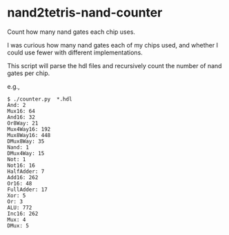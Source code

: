 # nand2tetris-nand-counter
Count how many nand gates each chip uses.

I was curious how many nand gates each of my chips used, and whether I could
use fewer with different implementations.

This script will parse the hdl files and recursively count the number of nand
gates per chip.

e.g.,

```
$ ./counter.py  *.hdl
And: 2
Mux16: 64
And16: 32
Or8Way: 21
Mux4Way16: 192
Mux8Way16: 448
DMux8Way: 35
Nand: 1
DMux4Way: 15
Not: 1
Not16: 16
HalfAdder: 7
Add16: 262
Or16: 48
FullAdder: 17
Xor: 5
Or: 3
ALU: 772
Inc16: 262
Mux: 4
DMux: 5
```
